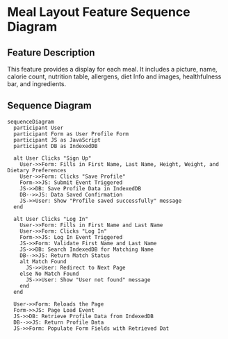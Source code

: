 # Meal Layout Feature Sequence Diagram

## Feature Description
This feature provides a display for each meal. It includes a picture, name, calorie count, nutrition table, allergens, diet Info and images, healthfulness bar, and ingredients.

## Sequence Diagram

```mermaid
sequenceDiagram
  participant User
  participant Form as User Profile Form
  participant JS as JavaScript
  participant DB as IndexedDB

  alt User Clicks "Sign Up"
    User->>Form: Fills in First Name, Last Name, Height, Weight, and Dietary Preferences
    User->>Form: Clicks "Save Profile"
    Form->>JS: Submit Event Triggered
    JS->>DB: Save Profile Data in IndexedDB
    DB-->>JS: Data Saved Confirmation
    JS->>User: Show "Profile saved successfully" message
  end

  alt User Clicks "Log In"
    User->>Form: Fills in First Name and Last Name
    User->>Form: Clicks "Log In"
    Form->>JS: Log In Event Triggered
    JS->>Form: Validate First Name and Last Name
    JS->>DB: Search IndexedDB for Matching Name
    DB-->>JS: Return Match Status
    alt Match Found
      JS->>User: Redirect to Next Page
    else No Match Found
      JS->>User: Show "User not found" message
    end
  end

  User->>Form: Reloads the Page
  Form->>JS: Page Load Event
  JS->>DB: Retrieve Profile Data from IndexedDB
  DB-->>JS: Return Profile Data
  JS->>Form: Populate Form Fields with Retrieved Dat
